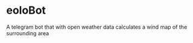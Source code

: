# eoloBot
A telegram bot that with open weather data calculates a wind map  of the surrounding area
